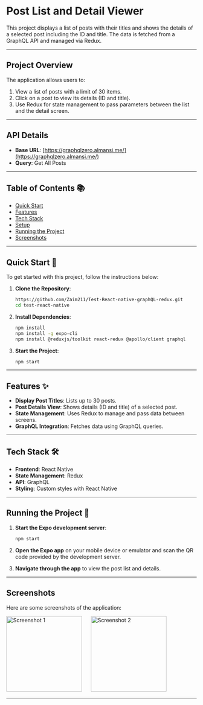 # **Post List and Detail Viewer**

This project displays a list of posts with their titles and shows the details of a selected post including the ID and title. The data is fetched from a GraphQL API and managed via Redux.

---

## **Project Overview**

The application allows users to:
1. View a list of posts with a limit of 30 items.
2. Click on a post to view its details (ID and title).
3. Use Redux for state management to pass parameters between the list and the detail screen.

---

## **API Details**

- **Base URL**: [https://graphqlzero.almansi.me/](https://graphqlzero.almansi.me/)
- **Query**: Get All Posts

---

## **Table of Contents** 📚

- [Quick Start](#quick-start)
- [Features](#features)
- [Tech Stack](#tech-stack)
- [Setup](#setup)
- [Running the Project](#running-the-project)
- [Screenshots](#screenshots)

---

## **Quick Start** 🤸

To get started with this project, follow the instructions below:

1. **Clone the Repository**:
    ```bash
    https://github.com/Zaim211/Test-React-native-graphQL-redux.git
    cd test-react-native
    ```

2. **Install Dependencies**:
    ```bash
    npm install
    npm install -g expo-cli
    npm install @reduxjs/toolkit react-redux @apollo/client graphql
    ```

3. **Start the Project**:
    ```bash
    npm start
    ```

---

## **Features** ✨

- **Display Post Titles**: Lists up to 30 posts.
- **Post Details View**: Shows details (ID and title) of a selected post.
- **State Management**: Uses Redux to manage and pass data between screens.
- **GraphQL Integration**: Fetches data using GraphQL queries.

---

## **Tech Stack** 🛠️

- **Frontend**: React Native
- **State Management**: Redux
- **API**: GraphQL
- **Styling**: Custom styles with React Native

---


## **Running the Project** 🚀

1. **Start the Expo development server**:
    ```bash
    npm start
    ```

2. **Open the Expo app** on your mobile device or emulator and scan the QR code provided by the development server.

3. **Navigate through the app** to view the post list and details.

---

## **Screenshots**

Here are some screenshots of the application:

<img src="https://github.com/yourusername/your-repository/assets/screenshot1.png" alt="Screenshot 1" width="200" style="display:inline-block; margin-right: 20px;">
<img src="https://github.com/yourusername/your-repository/assets/screenshot2.png" alt="Screenshot 2" width="200" style="display:inline-block; margin-right: 20px;">

---
